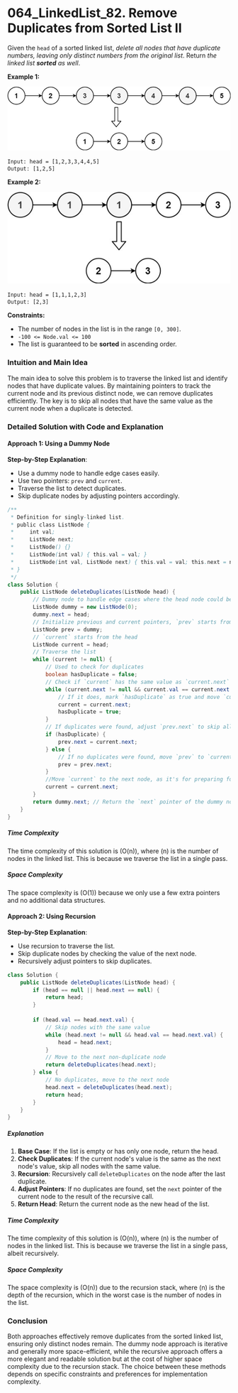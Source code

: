 # 064_LinkedList_82. Remove Duplicates from Sorted List II

Given the `head` of a sorted linked list, *delete all nodes that have duplicate numbers, leaving only distinct numbers from the original list*. Return *the linked list **sorted** as well*.

 

**Example 1:**

![img](https://raw.githubusercontent.com/JedLee6/PublicPicBed/main/uPic/linkedlist1-20240528213451534.jpg)

```
Input: head = [1,2,3,3,4,4,5]
Output: [1,2,5]
```

**Example 2:**

![img](https://raw.githubusercontent.com/JedLee6/PublicPicBed/main/uPic/linkedlist2-20240528213451634.jpg)

```
Input: head = [1,1,1,2,3]
Output: [2,3]
```

 

**Constraints:**

- The number of nodes in the list is in the range `[0, 300]`.
- `-100 <= Node.val <= 100`
- The list is guaranteed to be **sorted** in ascending order.



### Intuition and Main Idea

The main idea to solve this problem is to traverse the linked list and identify nodes that have duplicate values. By maintaining pointers to track the current node and its previous distinct node, we can remove duplicates efficiently. The key is to skip all nodes that have the same value as the current node when a duplicate is detected.

### Detailed Solution with Code and Explanation

#### Approach 1: Using a Dummy Node

**Step-by-Step Explanation**:

- Use a dummy node to handle edge cases easily.
- Use two pointers: `prev` and `current`.
- Traverse the list to detect duplicates.
- Skip duplicate nodes by adjusting pointers accordingly.

```java
/**
 * Definition for singly-linked list.
 * public class ListNode {
 *     int val;
 *     ListNode next;
 *     ListNode() {}
 *     ListNode(int val) { this.val = val; }
 *     ListNode(int val, ListNode next) { this.val = val; this.next = next; }
 * }
 */
class Solution {
    public ListNode deleteDuplicates(ListNode head) {
        // Dummy node to handle edge cases where the head node could be removed
        ListNode dummy = new ListNode(0);
        dummy.next = head;
        // Initialize previous and current pointers, `prev` starts from the dummy node
        ListNode prev = dummy;
        // `current` starts from the head
        ListNode current = head;
        // Traverse the list
        while (current != null) {
            // Used to check for duplicates
            boolean hasDuplicate = false;
            // Check if `current` has the same value as `current.next`
            while (current.next != null && current.val == current.next.val) {
                // If it does, mark `hasDuplicate` as true and move `current` to the next node
                current = current.next;
                hasDuplicate = true;
            }
            // If duplicates were found, adjust `prev.next` to skip all duplicates by pointing it to `current.next`
            if (hasDuplicate) {
                prev.next = current.next;
            } else {
                // If no duplicates were found, move `prev` to `current`
                prev = prev.next;
            }
            //Move `current` to the next node, as it's for preparing for the next iteration
            current = current.next;
        }
        return dummy.next; // Return the `next` pointer of the dummy node, which is the new head of the list
    }
}
```

##### Time Complexity

The time complexity of this solution is \(O(n)\), where \(n\) is the number of nodes in the linked list. This is because we traverse the list in a single pass.

##### Space Complexity

The space complexity is \(O(1)\) because we only use a few extra pointers and no additional data structures.

#### Approach 2: Using Recursion

**Step-by-Step Explanation**:

- Use recursion to traverse the list.
- Skip duplicate nodes by checking the value of the next node.
- Recursively adjust pointers to skip duplicates.

```java
class Solution {
    public ListNode deleteDuplicates(ListNode head) {
        if (head == null || head.next == null) {
            return head;
        }
        
        if (head.val == head.next.val) {
            // Skip nodes with the same value
            while (head.next != null && head.val == head.next.val) {
                head = head.next;
            }
            // Move to the next non-duplicate node
            return deleteDuplicates(head.next);
        } else {
            // No duplicates, move to the next node
            head.next = deleteDuplicates(head.next);
            return head;
        }
    }
}
```

##### Explanation

1. **Base Case**: If the list is empty or has only one node, return the head.
2. **Check Duplicates**: If the current node's value is the same as the next node's value, skip all nodes with the same value.
3. **Recursion**: Recursively call `deleteDuplicates` on the node after the last duplicate.
4. **Adjust Pointers**: If no duplicates are found, set the `next` pointer of the current node to the result of the recursive call.
5. **Return Head**: Return the current node as the new head of the list.

##### Time Complexity

The time complexity of this solution is \(O(n)\), where \(n\) is the number of nodes in the linked list. This is because we traverse the list in a single pass, albeit recursively.

##### Space Complexity

The space complexity is \(O(n)\) due to the recursion stack, where \(n\) is the depth of the recursion, which in the worst case is the number of nodes in the list.

### Conclusion

Both approaches effectively remove duplicates from the sorted linked list, ensuring only distinct nodes remain. The dummy node approach is iterative and generally more space-efficient, while the recursive approach offers a more elegant and readable solution but at the cost of higher space complexity due to the recursion stack. The choice between these methods depends on specific constraints and preferences for implementation complexity.



